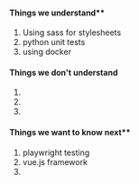 #### Things we understand**
1.  Using sass for stylesheets
2.  python unit tests 
3.  using docker
#### Things we don't understand
1. 
2. 
3. 
#### Things we want to know next**
1.  playwright testing
2.  vue.js framework
3.  
